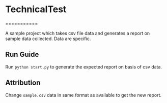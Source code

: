 # TechnicalTest
===========

A sample project which takes csv file data and generates a report on sample data collected.
Data are specific.

Run Guide
------------

Run `python start.py` to generate the expected report on basis of csv data.

Attribution
------------

Change `sample.csv` data in same format as available to get the new report.
